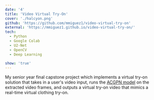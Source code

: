 ```yaml
---
date: '4'
title: 'Video Virtual Try-On'
cover: './halcyon.png'
github: 'https://github.com/mmiguez1/video-virtual-try-on'
external: 'https://mmiguez1.github.io/video-virtual-try-on/'
tech:
  - Python
  - Google Colab
  - U2-Net
  - OpenCV
  - Deep Learning
  
show: 'true'
---
```


My senior year final capstone project which implements a virtual try-on solution that takes in a user's video input, runs the [ACGPN model](https://arxiv.org/abs/2003.05863) on the extracted video frames, and outputs a virtual try-on video that mimics a real-time virtual clothing try-on.
